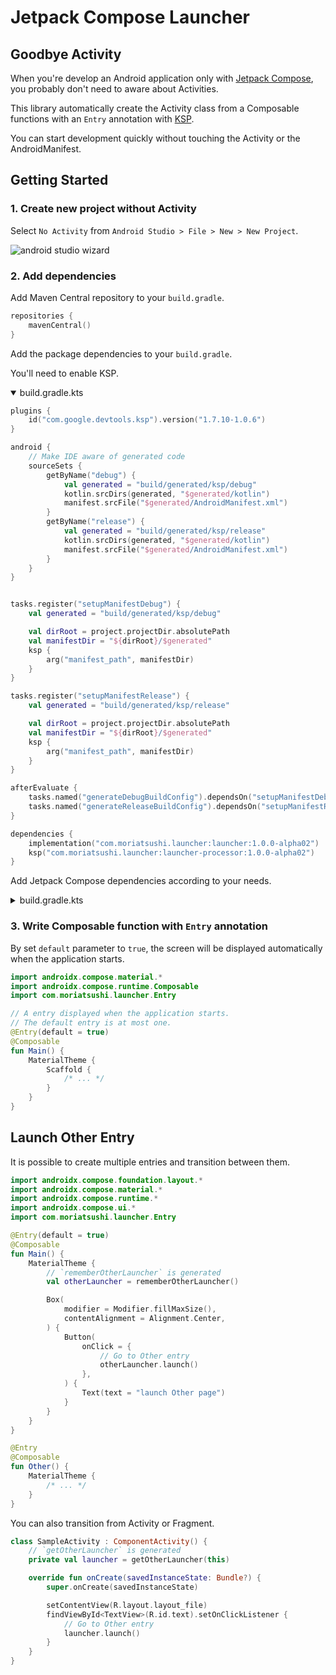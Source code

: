 # Jetpack Compose Launcher

## Goodbye Activity

When you're develop an Android application only
with [Jetpack Compose](https://developer.android.com/jetpack/compose), you probably don't need to
aware about Activities.

This library automatically create the Activity class from a Composable functions with an `Entry`
annotation with [KSP](https://github.com/google/ksp).

You can start development quickly without touching the Activity or the AndroidManifest.

## Getting Started

### 1. Create new project without Activity

Select `No Activity` from `Android Studio > File > New > New Project`.

![android studio wizard](https://user-images.githubusercontent.com/13435109/184525219-c262ba62-b0db-4e2e-8f60-cff65232322d.png)

### 2. Add dependencies

Add Maven Central repository to your `build.gradle`.

```kotlin
repositories {
    mavenCentral()
}
```

Add the package dependencies to your `build.gradle`.

You'll need to enable KSP.

<details open><summary>build.gradle.kts</summary>

```kotlin
plugins {
    id("com.google.devtools.ksp").version("1.7.10-1.0.6")
}

android {
    // Make IDE aware of generated code
    sourceSets {
        getByName("debug") {
            val generated = "build/generated/ksp/debug"
            kotlin.srcDirs(generated, "$generated/kotlin")
            manifest.srcFile("$generated/AndroidManifest.xml")
        }
        getByName("release") {
            val generated = "build/generated/ksp/release"
            kotlin.srcDirs(generated, "$generated/kotlin")
            manifest.srcFile("$generated/AndroidManifest.xml")
        }
    }
}


tasks.register("setupManifestDebug") {
    val generated = "build/generated/ksp/debug"

    val dirRoot = project.projectDir.absolutePath
    val manifestDir = "${dirRoot}/$generated"
    ksp {
        arg("manifest_path", manifestDir)
    }
}

tasks.register("setupManifestRelease") {
    val generated = "build/generated/ksp/release"

    val dirRoot = project.projectDir.absolutePath
    val manifestDir = "${dirRoot}/$generated"
    ksp {
        arg("manifest_path", manifestDir)
    }
}

afterEvaluate {
    tasks.named("generateDebugBuildConfig").dependsOn("setupManifestDebug")
    tasks.named("generateReleaseBuildConfig").dependsOn("setupManifestRelease")
}

dependencies {
    implementation("com.moriatsushi.launcher:launcher:1.0.0-alpha02")
    ksp("com.moriatsushi.launcher:launcher-processor:1.0.0-alpha02")
}
```

</details>

Add Jetpack Compose dependencies according to your needs.

<details><summary>build.gradle.kts</summary>

```kotlin
android {
    // ...

    buildFeatures {
        compose = true
    }

    compileOptions {
        sourceCompatibility(JavaVersion.VERSION_1_8)
        targetCompatibility(JavaVersion.VERSION_1_8)
    }

    composeOptions {
        kotlinCompilerExtensionVersion = "1.3.0"
    }

    kotlinOptions {
        jvmTarget = "1.8"
    }
}

dependencies {
    // ...

    implementation("androidx.compose.ui:ui:1.2.1")
    implementation("androidx.compose.ui:ui-tooling:1.2.1")
    implementation("androidx.compose.foundation:foundation:1.2.1")
    implementation("androidx.compose.material:material:1.2.1")
}
```

</details>

### 3. Write Composable function with `Entry` annotation

By set `default` parameter to `true`, the screen will be displayed automatically when the application starts.

```kotlin
import androidx.compose.material.*
import androidx.compose.runtime.Composable
import com.moriatsushi.launcher.Entry

// A entry displayed when the application starts.
// The default entry is at most one.
@Entry(default = true)
@Composable
fun Main() {
    MaterialTheme {
        Scaffold {
            /* ... */
        }
    }
}
```

## Launch Other Entry

It is possible to create multiple entries and transition between them.



```kotlin
import androidx.compose.foundation.layout.*
import androidx.compose.material.*
import androidx.compose.runtime.*
import androidx.compose.ui.*
import com.moriatsushi.launcher.Entry

@Entry(default = true)
@Composable
fun Main() {
    MaterialTheme {
        // `rememberOtherLauncher` is generated
        val otherLauncher = rememberOtherLauncher()

        Box(
            modifier = Modifier.fillMaxSize(),
            contentAlignment = Alignment.Center,
        ) {
            Button(
                onClick = {
                    // Go to Other entry
                    otherLauncher.launch()
                },
            ) {
                Text(text = "launch Other page")
            }
        }
    }
}

@Entry
@Composable
fun Other() {
    MaterialTheme {
        /* ... */
    }
}
```

You can also transition from Activity or Fragment.

```kotlin
class SampleActivity : ComponentActivity() {
    // `getOtherLauncher` is generated
    private val launcher = getOtherLauncher(this)

    override fun onCreate(savedInstanceState: Bundle?) {
        super.onCreate(savedInstanceState)

        setContentView(R.layout.layout_file)
        findViewById<TextView>(R.id.text).setOnClickListener {
            // Go to Other entry
            launcher.launch()
        }
    }
}
```
